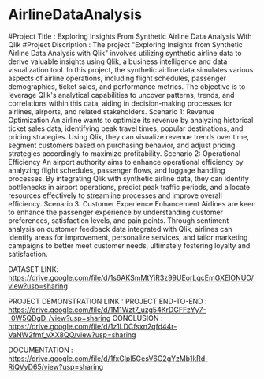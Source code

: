 # AirlineDataAnalysis
#Project Title : Exploring Insights From Synthetic Airline Data Analysis With Qlik
#Project Discription :
                 The project "Exploring Insights from Synthetic Airline Data Analysis with Qlik" involves utilizing synthetic airline data to derive valuable insights using Qlik, a business intelligence and data visualization tool. 
In this project, the synthetic airline data simulates various aspects of airline operations, including flight schedules, passenger demographics, ticket sales, and performance metrics. The objective is to leverage Qlik's analytical capabilities to uncover patterns, trends, and correlations within this data, aiding in decision-making processes for airlines, airports, and related stakeholders.
Scenario 1: Revenue Optimization
An airline wants to optimize its revenue by analyzing historical ticket sales data, identifying peak travel times, popular destinations, and pricing strategies. Using Qlik, they can visualize revenue trends over time, segment customers based on purchasing behavior, and adjust pricing strategies accordingly to maximize profitability.
Scenario 2: Operational Efficiency
An airport authority aims to enhance operational efficiency by analyzing flight schedules, passenger flows, and luggage handling processes. By integrating Qlik with synthetic airline data, they can identify bottlenecks in airport operations, predict peak traffic periods, and allocate resources effectively to streamline processes and improve overall efficiency.
Scenario 3: Customer Experience Enhancement
Airlines are keen to enhance the passenger experience by understanding customer preferences, satisfaction levels, and pain points. Through sentiment analysis on customer feedback data integrated with Qlik, airlines can identify areas for improvement, personalize services, and tailor marketing campaigns to better meet customer needs, ultimately fostering loyalty and satisfaction.

DATASET LINK:
             https://drive.google.com/file/d/1s6AKSmMtYjR3z99UEorLqcEmGXElONUO/view?usp=sharing

PROJECT DEMONSTRATION LINK :
       PROJECT END-TO-END :   https://drive.google.com/file/d/1M1Wzt7_uzg54KrDGFFzYy7-_0W5QDgD_/view?usp=sharing
        CONCLUSION         :   https://drive.google.com/file/d/1z1LDCfsxn2qfd44r-VaNW2fmf_vXX8QQ/view?usp=sharing

DOCUMENTATION  :
                https://drive.google.com/file/d/1fxGlpl5GesV6G2gYzMb1kRd-RiQVyD65/view?usp=sharing
